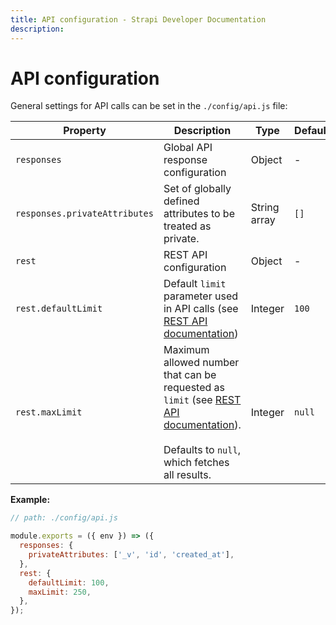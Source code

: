 ```yaml
---
title: API configuration - Strapi Developer Documentation
description:
---
```


<!-- TODO: update SEO -->

# API configuration

General settings for API calls can be set in the `./config/api.js` file:

| Property                      | Description                                                                                                 | Type         | Default |
| ----------------------------- | ----------------------------------------------------------------------------------------------------------- | ------------ | ------- |
| `responses`                   | Global API response configuration                                                                           | Object       | -       |
| `responses.privateAttributes` | Set of globally defined attributes to be treated as private.                                                | String array | `[]`    |
| `rest`                        | REST API configuration                                                                                      | Object       | -       |
| `rest.defaultLimit`           | Default `limit` parameter used in API calls (see [REST API documentation](/developer-docs/latest/developer-resources/database-apis-reference/rest-api.md#pagination-by-offset))                                                | Integer      | `100`   |
| `rest.maxLimit`               | Maximum allowed number that can be requested as `limit` (see [REST API documentation](/developer-docs/latest/developer-resources/database-apis-reference/rest-api.md#pagination-by-offset)).<br/><br/>Defaults to `null`, which fetches all results. | Integer      | `null`  |

**Example:**

```js
// path: ./config/api.js

module.exports = ({ env }) => ({
  responses: {
    privateAttributes: ['_v', 'id', 'created_at'],
  },
  rest: {
    defaultLimit: 100,
    maxLimit: 250,
  },
});
```
